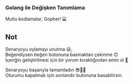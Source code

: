 ### Golang ile Değişken Tanımlama 
  
Mutlu kodlamalar, Gopher!  💻 

## Not
Senaryoyu oylamayı unutma 😃, <br />
Beğendiysen beğen butonuna basmaktan çekinme 🙃<br />
İçeriğin geliştirilmesi için bir yorum bıraktığından emin ol 🙏<br />

Senaryoyu başarıyla tamamladın 😎👏🏻<br />
Oturumu kapatmak için sonlandır butonuna basabilirsin.

